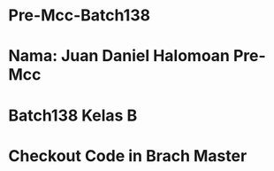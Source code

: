# Pre-Mcc-Batch138
# Nama: Juan Daniel Halomoan Pre-Mcc 
# Batch138 Kelas B
# Checkout Code in Brach Master
